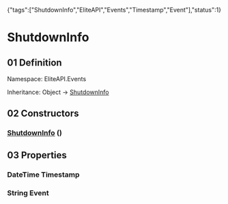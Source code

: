 {"tags":["ShutdownInfo","EliteAPI","Events","Timestamp","Event"],"status":1}

# ShutdownInfo

## 01 Definition

Namespace: <span class='code'>EliteAPI.Events</span>

Inheritance: <span class='code'>Object</span> → <span class='code'>[ShutdownInfo](../../EliteAPI/Events/ShutdownInfo.html)</span>

## 02 Constructors

### <span class='code'>[ShutdownInfo](../../EliteAPI/Events/ShutdownInfo.html)</span> ()

## 03 Properties

### <span class='code'>DateTime</span> Timestamp

### <span class='code'>String</span> Event

